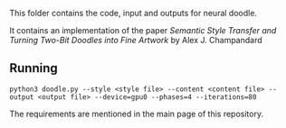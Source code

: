 This folder contains the code, input and outputs for neural doodle.

It contains an implementation of the paper *_Semantic Style Transfer and Turning Two-Bit Doodles into Fine Artwork_* by Alex J. Champandard

## Running
`python3 doodle.py --style <style file> --content <content file> --output <output file> --device=gpu0 --phases=4 --iterations=80`

The requirements are mentioned in the main page of this repository.
